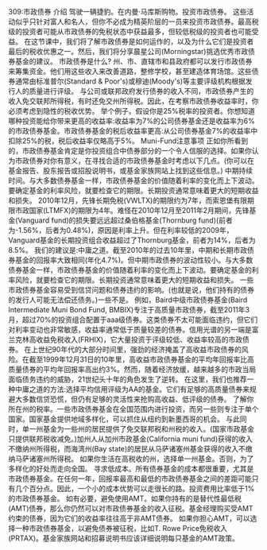 309:市政债券
介绍
驾驶一辆捷豹。在内曼·马库斯购物。投资市政债券。
这些活动似乎只针对富人和名人，但你不必成为精英阶层的一员来投资市政债券。最高税级的投资者可能从市政债券的免税状态中获益最多，但较低税级的投资者也可能受益。
在这节课中，我们将了解市政债券是如何运作的，以及为什么它们是投资者最后的税收优惠之一。然后，我们将分享晨星公司(Morningstar)挑选优秀市政债券基金的建议。
市政债券是什么?
州、市、直辖市和县政府都可以发行市政债券来筹集资金。他们用这些收入来改善道路，整修学校，甚至建造体育场馆。这些债券通常由标准普尔(Standard & Poor's)或穆迪(Moody's)等主要评级机构根据发行人的质量进行评级。
与公司或联邦政府发行债券的收入不同，市政债券产生的收入免交联邦所得税，有时还免交州所得税。因此，在考察市政债券收益率时，你必须考虑到隐性的税收优势。
举个例子。假设你是25%税率的投资者。你想知道哪种投资能给你带来更高的收益率:收益率为7%的公司债券基金还是收益率为6%的市政债券基金。市政债券基金的税后收益率更高:从公司债券基金7%的收益率中扣除25%的税，税后收益率仅略高于5%。
Muni-Fund注意事项
正如你所看到的，市政债券基金肯定是你投资组合中债券部分的一个令人信服的选择。如果你认为市政债券对你有意义，在寻找合适的市政债券基金时考虑以下几点。(你可以在基金报告、股东报告或招股说明书，或基金家族网站上找到这些信息。)
中期持续时间。与大多数债券基金一样，市政债券基金的价值随着利率的变化而上下波动。要确定基金的利率风险，就要检查它的期限。长期投资通常意味着更大的短期收益和损失。
2010年12月，先锋长期免税(VWLTX)的期限约为7年，而索恩堡有限期限市政国家(LTMFX)的期限为4年。难怪在2010年12月至2011年2月期间，先锋基金(Vanguard fund)的损失要远远超过桑伯格基金(Thornburg fund)(前者为-1.56%，后者为0.48%)，原因是利率上升。但在利率较低的2009年，Vanguard基金的长期投资组合收益超过了Thornburg基金，前者为14%，后者为8.5%。
我们的建议是:中庸之道。截至2010年的过去10年里，中期和长期市政债券基金的回报率大致相同(年化4.7%)。但中期市政债券的波动性较小。与大多数债券基金一样，市政债券基金的价值随着利率的变化而上下波动。要确定基金的利率风险，就要检查它的期限。长期投资通常意味着更大的短期收益和损失。
一些市政债券基金容易受到信贷问题和债券违约的影响。(也就是说，他们持有的债券的发行人可能无法偿还债务。)一些不是。
例如，Baird中级市政债券基金(Baird Intermediate Muni Bond Fund, BMBIX)专注于高质量市政债券，截至2011年3月，超过70%的投资组合配置于aaa级债券。这类债券不太可能面临违约，但它们对利率变动也非常敏感，收益率通常低于质量较差的债券。信用光谱的另一端是富兰克林高收益免税收入(FRHIX)，它大量投资于评级较低、收益率较高的市政债券。
在上世纪90年代的大部分时间里，强劲的经济掩盖了高收益市政债券的风险。在截至1999年12月31日的10年里，高收益市政债券基金的平均年回报率比高质量债券的平均年回报率高出约3%。然而，随着经济放缓，越来越多的市政当局面临债务违约的威胁，21世纪头十年的角色发生了逆转。
在这里，我们也推荐一种中庸之道的方法:选择平均信用评级为AA的基金。它们有足够的高质量债券来规避大多数信贷恐慌，但仍有足够的灵活性来抢购高收益、低评级的债券。
了解你所在州的税率。一些市政债券基金在全国范围内进行投资，而另一些则专注于单个国家。国家基金提供地域多样化，可以抓住从纽约到新墨西哥的机会。
与此同时，单一州基金为一些州的居民提供了免交联邦税和州税的收入。(国家市政基金只提供联邦税收减免。)加州人从加州市政基金(California muni fund)获得的收入不缴纳州所得税，而海湾州(Bay state)的居民从马萨诸塞州基金获得的收入不缴纳马萨诸塞州所得税。
如果你生活在高税收的州，选择单一州基金。否则，为了多样化的好处而走向全国。
寻求低成本。所有债券基金的成本都很重要，尤其是市政债券基金。在任何一年，回报率最高和最低的市政债券基金之间的差距可能只有几个百分点。因此，一个小的成本优势可以走很长的路。投资费用比率低于1%的市政债券基金。
如有必要，避免使用AMT。如果你持有的是替代性最低税(AMT)债券，那么你仍然可以对市政债券基金的收入征税。基金经理购买受AMT约束的债券，因为它们的收益率往往高于非AMT债券。
如果你担心AMT，可以选择一种市政债券基金，以避免债券被征税，比如T. Rowe Price免税收入(PRTAX)。基金家族网站和招募说明书应该详细说明每只基金的AMT政策。
